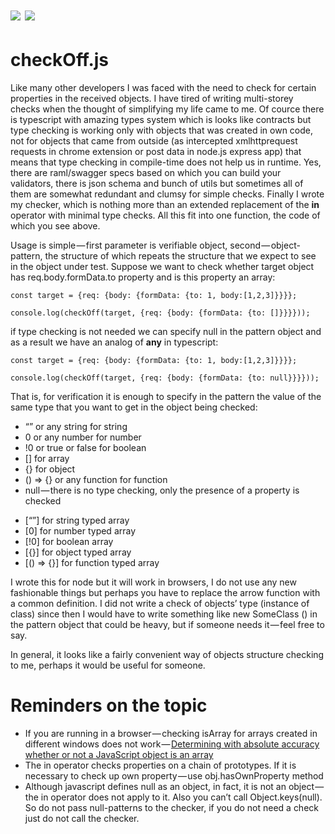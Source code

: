 # <img src="https://img.shields.io/travis/gonzazoid/checkOff.js.svg"></img> <img src="https://img.shields.io/npm/v/gonzazoid.checkoff.js.svg"></img>

# checkOff.js
<p>Like many other developers I was faced with the need to check for certain properties in the received objects. I have tired of writing multi-storey checks when the thought of simplifying my life came to me. Of cource there is typescript with amazing types system which is looks like contracts but type checking is working only with objects that was created in own code, not for objects that came from outside (as intercepted xmlhttprequest requests in chrome extension or post data in node.js express app) that means that type checking in compile-time does not help us in runtime. Yes, there are raml/swagger specs based on which you can build your validators, there is json schema and bunch of utils but sometimes all of them are somewhat redundant and clumsy for simple checks. Finally I wrote my checker, which is nothing more than an extended replacement of the <b>in</b> operator with minimal type checks. All this fit into one function, the code of which you see above.</p>

Usage is simple — first parameter is verifiable object, second — object-pattern, the structure of which repeats the structure that we expect to see in the object under test. Suppose we want to check whether target object has req.body.formData.to property and is this property an array:
```
const target = {req: {body: {formData: {to: 1, body:[1,2,3]}}}};

console.log(checkOff(target, {req: {body: {formData: {to: []}}}}));

```
if type checking is not needed we can specify null in the pattern object and as a result we have an analog of <b>any</b> in typescript:

```
const target = {req: {body: {formData: {to: 1, body:[1,2,3]}}}};

console.log(checkOff(target, {req: {body: {formData: {to: null}}}}));
```

That is, for verification it is enough to specify in the pattern the value of the same type that you want to get in the object being checked:
<ul>
<li>“” or any string for string</li>
<li>0 or any number for number</li>
<li>!0 or true or false for boolean</li>
<li>[] for array</li>
<li>{} for object</li>
<li>() => {} or any function for function</li>
<li>null — there is no type checking, only the presence of a property is checked</li>
</ul>

<ul>
<li>[“”] for string typed array</li>
<li>[0] for number typed array</li>
<li>[!0] for boolean array</li>
<li>[{}] for object typed array</li>
<li>[() => {}] for function typed array</li>
</ul>

<p>I wrote this for node but it will work in browsers, I do not use any new fashionable things but perhaps you have to replace the arrow function with a common definition. I did not write a check of objects’ type (instance of class) since then I would have to write something like new SomeClass () in the pattern object that could be heavy, but if someone needs it — feel free to say.</p>
In general, it looks like a fairly convenient way of objects structure checking to me, perhaps it would be useful for someone.

# Reminders on the topic

* If you are running in a browser — checking isArray for arrays created in different windows does not work — <a href="http://web.mit.edu/jwalden/www/isArray.html">Determining with absolute accuracy whether or not a JavaScript object is an array</a>
* The in operator checks properties on a chain of prototypes. If it is necessary to check up own property — use obj.hasOwnProperty method
* Although javascript defines null as an object, in fact, it is not an object — the in operator does not apply to it. Also you can’t call Object.keys(null). So do not pass null-patterns to the checker, if you do not need a check just do not call the checker.
